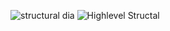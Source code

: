 ![structural dia](https://user-images.githubusercontent.com/94305490/142732454-879335c9-3a2d-4d80-b62b-fa64089e08a1.png)
![Highlevel Structal](https://user-images.githubusercontent.com/94305490/142728268-d91d2e74-fb4a-4093-9c11-aa5147153431.png)

